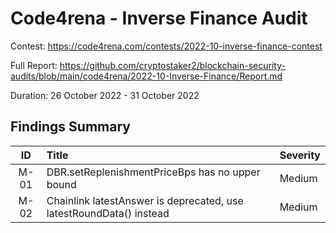 # Code4rena - Inverse Finance Audit

Contest: https://code4rena.com/contests/2022-10-inverse-finance-contest

Full Report: https://github.com/cryptostaker2/blockchain-security-audits/blob/main/code4rena/2022-10-Inverse-Finance/Report.md

Duration: 26 October 2022 - 31 October 2022

## Findings Summary

|  ID  | Title                                                               | Severity |
| :--: | :------------------------------------------------------------------ | :------- |
| M-01 | DBR.setReplenishmentPriceBps has no upper bound                     | Medium   |
| M-02 | Chainlink latestAnswer is deprecated, use latestRoundData() instead | Medium   |

